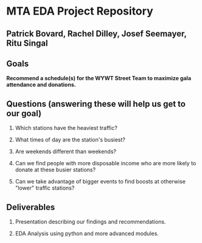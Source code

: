 # MTA EDA Project Repository
## Patrick Bovard, Rachel Dilley, Josef Seemayer, Ritu Singal

## Goals

**Recommend a schedule(s) for the WYWT Street Team to maximize gala attendance and donations.**

## Questions (answering these will help us get to our goal)

1. Which stations have the heaviest traffic?

2. What times of day are the station's busiest?

3. Are weekends different than weekends?

4. Can we find people with more disposable income who are more likely to donate at these busier stations?

5. Can we take advantage of bigger events to find boosts at otherwise "lower" traffic stations?

## Deliverables

1. Presentation describing our findings and recommendations.

2. EDA Analysis using python and more advanced modules.
